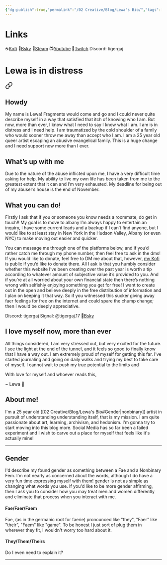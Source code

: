 ```yaml
---
{"dg-publish":true,"permalink":"/02 Creative/Blog/Lewa's Bio/","tags":["life","person/Lewa"],"noteIcon":"","created":"2025-07-17T21:21:45.504-04:00"}
---
```



# Links
☕[Kofi](https://ko-fi.com/tigergaj)
🦋[Bsky](https://bsky.app/profile/tigergaj.bsky.social)
🦾[Steam](https://steamcommunity.com/id/tigergaj/)
📺[Youtube](https://www.youtube.com/channel/UC9a-QAIyeL_D0g_zOV_f5Xg)
🤖[Twitch](http://twitch.tv/tigergaj)
Discord: tigergaj

# Lewa is in distress

<div class="transclusion internal-embed is-loaded"><a class="markdown-embed-link" href="/02 Creative/Blog/Lewa is in Distress/" aria-label="Open link"><svg xmlns="http://www.w3.org/2000/svg" width="24" height="24" viewBox="0 0 24 24" fill="none" stroke="currentColor" stroke-width="2" stroke-linecap="round" stroke-linejoin="round" class="svg-icon lucide-link"><path d="M10 13a5 5 0 0 0 7.54.54l3-3a5 5 0 0 0-7.07-7.07l-1.72 1.71"></path><path d="M14 11a5 5 0 0 0-7.54-.54l-3 3a5 5 0 0 0 7.07 7.07l1.71-1.71"></path></svg></a><div class="markdown-embed">




## Howdy
My name is Lewa! Fragments would come and go and I could never quite describe myself in a way that satisfied that itch of knowing who I am. But now, more than ever, I know what I need to say I know what I am. I am is in distress and I need help. I am traumatized by the cold shoulder of a family who would sooner throw me away than accept who I am. I am a 25 year old queer artist escaping an abusive evangelical family. This is a huge change and I need support now more than I ever.
## What’s up with me
Due to the nature of the abuse inflicted upon me, I have a very difficult time asking for help. My ability to live my own life has been taken from me to the greatest extent that it can and I’m very exhausted. My deadline for being out of my abuser’s house is the end of November.
## What you can do!
Firstly I ask that if you or someone you know needs a roommate, do get in touch!! My goal is to move to albany I’m always happy to entertain an inquiry, I have some current leads and a backup if I can’t find anyone, but I would like to at least stay in New York in the Hudson Valley, Albany (or even NYC) to make moving out easier and quicker.

You can message me through one of the platforms below, and if you’d rather catch me through my phone number, then feel free to ask in the dms! If you would like to donate, feel free to DM me about that, however, [my Kofi](https://ko-fi.com/tigergaj) is public if you’d like to donate there. All I ask is that you humbly consider whether this website I’ve been creating over the past year is worth a tip according to whatever amount of subjective value it’s provided to you. And if you’re at all worried about your own financial state then there’s nothing wrong with selfishly enjoying something you get for free! I want to create out in the open and believe deeply in the free distribution of information and I plan on keeping it that way. So if you witnessed this sucker giving away faer feelings for free on the internet and could spare the chump change; then I would be deeply appreciative.

Discord: tigergaj
Signal: @tigergaj.17
🦋[Bsky](https://bsky.app/profile/tigergaj.bsky.social)
## I love myself now, more than ever
All things considered, I am very stressed out, but very excited for the future. I see the light at the end of the tunnel, and it feels so good to finally know that I have a way out. I am extremely proud of myself for getting this far. I’ve started journaling and going on daily walks and trying my best to take care of myself. I cannot wait to push my true potential to the limits and 

With love for myself and whoever reads this,

~ Lewa 💚

</div></div>

## About me!
I'm a 25 year old [[02 Creative/Blog/Lewa's Bio#Gender\|nonbinary]] artist in pursuit of understanding understanding itself, that is my mission. I am quite passionate about art, learning, archivism, and hedonism. I'm gonna try to start moving into this blog more. Social Media has so far been a failed experiment and I wish to carve out a place for myself that feels like it's actually mine!



---
## Gender
I'd describe my found gender as something between a Fae and a Nonbinary Fem. I'm not nearly as concerned about the words, although I do have a very fun time expressing myself with them! gender is not as simple as changing what words you use. If you'd like to be more gender affirming, then I ask you to consider how you may treat men and women differently and eliminate that process when you interact with me.
#### Fae/Faer/Faem
Fae, (as in the germanic root for faerie) pronounced like "they", "Faer" like "their", "Faem" like "game". To be honest I just sort of plug them in wherever they fit, I wouldn't worry too hard about it.
#### They/Them/Theirs
Do I even need to explain it? 

---

